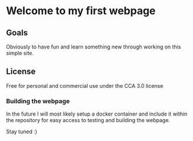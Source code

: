 # Welcome to my first webpage

## Goals
Obviously to have fun and learn something new through working on this simple site.

## License
Free for personal and commercial use under the CCA 3.0 license

### Building the webpage
In the future I will most likely setup a docker container and include it within
the repository for easy access to testing and building the webpage.

Stay tuned :)
